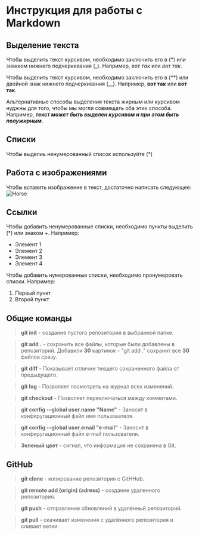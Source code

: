 # Инструкция для работы с Markdown

## Выделение текста

Чтобы выделить текст курсивом, необходимо заключить его в (*) или знакком нижнего подчеркивания (_). Например, *вот так* или _вот так_.

Чтобы выделить текст курсивом, необходимо заключить его в (**) или двойной знак нижнего подчеркивания (__). Например, **вот так** или __вот так__.

Альтернативные способы выделения текста жирным или курсивом нуджны для того, чтобы мы могли совмещать оба этих способа. Например, **_текст может быть выделен курсивом и при этом быть полужирным_**.

## Списки

Чтобы выделиь ненумерованный список используйте (*)

## Работа с изображениями

Чтобы вставить изображение в текст, достаточно написать следующее: 
![Horse](horse.jpg)

## Ссылки

Чтобы добавить ненумерованные списки, необходимо пункты выделить (*) или знаком +. Например:

* Элемент 1
* Элемент 2
* Элемент 3
* Элемент 4

Чтобы добавить нумерованные списки, необходимо пронумеровать списки. Например:

1. Первый пункт 
2. Второй пункт

## Общие команды

> **git init** - создание пустого репозитория в выбранной папке.

> **git add .** - сохранить все файлы, которые были добавлены в репозиторий. Добавили **30** картинок - "git add ." сохранит все **30**  файлов сразу.

> **git diff** - Показывает отличие текщего сохраненного файла от предыдущего.

> **git log** - Позволяет посмотреть на журнал всех изменений.

> **git checkout** - Позволяет переключаться между коммитами.

> **git config --global user.name "Name"** - Заносит в конфиругационный файл имя пользователя.

> **git config --global user.email "e-mail"** - Заносит в конфиругационный файл e-mail пользователя.

> **Зеленый цвет** - сигнал, что информация не сохранена в Git.

## GitHub

> **git clone** - копирование репозитория с GitHHub.

> **git remote add (origin) (adress)** - создание удаленного репозитория.

> **git push** - отправление обновлений в удалённый репозиторий.

> **git pull** - скачивает изменения с удалённого репозитория и сливает ветки.
